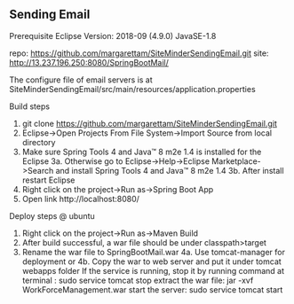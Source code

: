 ## Sending Email
Prerequisite
Eclipse Version: 2018-09 (4.9.0)
JavaSE-1.8

repo: https://github.com/margarettam/SiteMinderSendingEmail.git
site: http://13.237.196.250:8080/SpringBootMail/

The configure file of email servers is at 
SiteMinderSendingEmail/src/main/resources/application.properties

Build steps
1. git clone https://github.com/margarettam/SiteMinderSendingEmail.git
2. Eclipse->Open Projects From File System->Import Source from local directory
3. Make sure Spring Tools 4 and Java™ 8 m2e 1.4 is installed for the Eclipse
3a. Otherwise go to Eclipse->Help->Eclipse Marketplace->Search and install Spring Tools 4 and Java™ 8 m2e 1.4
3b. After install restart Eclipse
4. Right click on the project->Run as->Spring Boot App
5. Open link http://localhost:8080/

Deploy steps @ ubuntu
1. Right click on the project->Run as->Maven Build
2. After build successful, a war file should be under classpath>target
3. Rename the war file to SpringBootMail.war
4a. Use tomcat-manager for deployment or
4b. Copy the war to web server and put it under tomcat webapps folder
	If the service is running, stop it by running command at terminal : sudo service tomcat stop
	extract the war file: jar -xvf WorkForceManagement.war
	start the server: sudo service tomcat start
	
	
	
	